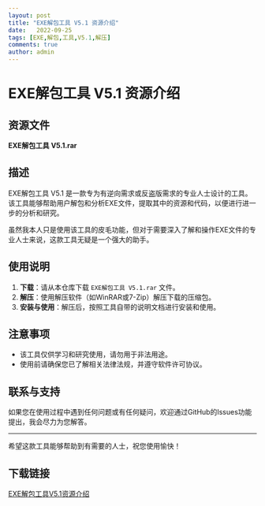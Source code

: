 ```yaml
---
layout: post
title: "EXE解包工具 V5.1 资源介绍"
date:   2022-09-25
tags: [EXE,解包,工具,V5.1,解压]
comments: true
author: admin
---
```

# EXE解包工具 V5.1 资源介绍

## 资源文件
**EXE解包工具 V5.1.rar**

## 描述
EXE解包工具 V5.1 是一款专为有逆向需求或反盗版需求的专业人士设计的工具。该工具能够帮助用户解包和分析EXE文件，提取其中的资源和代码，以便进行进一步的分析和研究。

虽然我本人只是使用该工具的皮毛功能，但对于需要深入了解和操作EXE文件的专业人士来说，这款工具无疑是一个强大的助手。

## 使用说明
1. **下载**：请从本仓库下载 `EXE解包工具 V5.1.rar` 文件。
2. **解压**：使用解压软件（如WinRAR或7-Zip）解压下载的压缩包。
3. **安装与使用**：解压后，按照工具自带的说明文档进行安装和使用。

## 注意事项
- 该工具仅供学习和研究使用，请勿用于非法用途。
- 使用前请确保您已了解相关法律法规，并遵守软件许可协议。

## 联系与支持
如果您在使用过程中遇到任何问题或有任何疑问，欢迎通过GitHub的Issues功能提出，我会尽力为您解答。

---

希望这款工具能够帮助到有需要的人士，祝您使用愉快！

## 下载链接

[EXE解包工具V5.1资源介绍](https://pan.quark.cn/s/1952469c0ace)